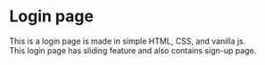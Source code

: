 # Login page
This is a login page is made in simple HTML, CSS, and vanilla js.<br> 
This login page has sliding feature and also contains sign-up page.
